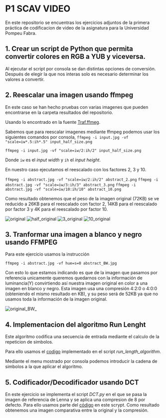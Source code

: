 # **P1 SCAV VIDEO**
En este repositorio se encuentras los ejercicios adjuntos de la primera práctica de codificacion de video de la asignatura para la Universidad Pompeu Fabra. 

## 1. Crear  un script de Python que permita convertir colores en RGB a YUB y viceversa. 
Al ejecutar el script por consola se dan distintas opciones de conversión. Después de elegir la que nos interas solo es necesario determinar los valores a convertir. 

## 2. Reescalar una imagen usando ffmpeg 
En este caso se han hecho pruebas con varias imagenes que pueden encontrarse en la carpeta resultados del repositorio.

Usando lo encontrado en la fuente [Traf.ffmeg](https://trac.ffmpeg.org/wiki/Scaling). 

Sabemos que para reescalar imagenes mediante ffmpeg podemos usar los siguientes comandos por consola, 
`ffmpeg -i input.jpg -vf "scale=iw*.5:ih*.5" input_half_size.png` 

`ffmpeg -i input.jpg -vf "scale=iw/2:ih/2" input_half_size.png`

Donde `iw` es el _input width_ y `ih` el _input height_. 

En nuestro caso ejecutamos el reescalado con los factores 2, 3 y 10. 

`ffmpeg -i abstract.jpg -vf "scale=iw/2:ih/2" abstract_2.png`
`ffmpeg -i abstract.jpg -vf "scale=iw/3:ih/3" abstract_3.png`
`ffmpeg -i abstract.jpg -vf "scale=iw/10:ih/10" abstract_10.png`

Como resultado obtenemos que el peso de la imagen original (72KB) se ve reducido a 26KB para el reescalado con factor 2, 14KB para el reescalado por factor 3 y 4K para el reescalado por factor 10. <br>

![original](./Resultados/abstract.jpg) 
![half_original](/Resultados/abstract_2.jpg)
![3_original](/Resultados/abstract_3.jpg)
![10_original](/Resultados/abstract_10.jpg)

## 3. Tranformar una imagen a blanco y negro usando FFMPEG

Para este ejercicio usamos la instrucción 

`ffmpeg -i abstract.jpg -vf hue=s=0 abstract_BW.jpg` 

Con esto lo que estamos indicando es que de la imagen que pasamos por referencia unicamente queremos quedarnos con la información de luminancia(Y) convirtiendo así nuestra imagen original en color a una imagen en blanco y negro. Esta imagen usa una compresión 4:2:0 o 4:0:0 (obteniendo el mismo resultado en KB), y su peso será de 52KB ya que no usamos toda la información de la imagen original. 

![original_BW_](/Resultados/abstract_BW_.jpg)

## 4. Implementacion del algoritmo Run Lenght
Este algoritmo codifica una secuencia de entrada mediante el calculo de la repeticion de simbolos.

Para ello usamos el [codigo](https://www.geeksforgeeks.org/run-length-encoding-python/) implementado en el script _run_length_algorithm_. 

Mediante el menu mostrado por consola podemos introducir la cadena de simbolos a la que aplicar el algoritmo. 

## 5. Codificador/Decodificador usando DCT
En este ejercicio se implementa el script _DCT.py_ en el que se pasa la imagen de referencia de Lenna y se aplica una compresion de 8 por defecto. Para ello usamos parte del [código](https://inst.eecs.berkeley.edu/~ee123/sp16/Sections/JPEG_DCT_Demo.html) en este scrypt. Como resultado obtenemos una imagen comparativa entre la original y la compresión. 
